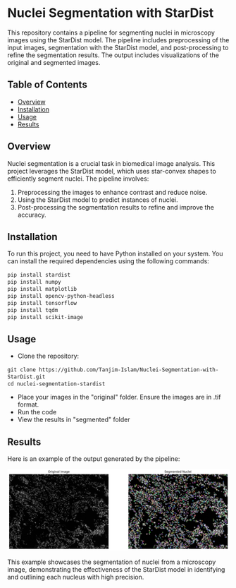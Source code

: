 # Nuclei Segmentation with StarDist

This repository contains a pipeline for segmenting nuclei in microscopy images using the StarDist model. The pipeline includes preprocessing of the input images, segmentation with the StarDist model, and post-processing to refine the segmentation results. The output includes visualizations of the original and segmented images.

## Table of Contents
- [Overview](#overview)
- [Installation](#installation)
- [Usage](#usage)
- [Results](#results)

## Overview
Nuclei segmentation is a crucial task in biomedical image analysis. This project leverages the StarDist model, which uses star-convex shapes to efficiently segment nuclei. The pipeline involves:
1. Preprocessing the images to enhance contrast and reduce noise.
2. Using the StarDist model to predict instances of nuclei.
3. Post-processing the segmentation results to refine and improve the accuracy.

## Installation
To run this project, you need to have Python installed on your system. You can install the required dependencies using the following commands:

```
pip install stardist
pip install numpy
pip install matplotlib
pip install opencv-python-headless
pip install tensorflow
pip install tqdm
pip install scikit-image
```

## Usage
- Clone the repository:

```
git clone https://github.com/Tanjim-Islam/Nuclei-Segmentation-with-StarDist.git
cd nuclei-segmentation-stardist
```
- Place your images in the "original" folder. Ensure the images are in .tif format.
- Run the code
- View the results in "segmented" folder

## Results

Here is an example of the output generated by the pipeline:

![Segmented Nuclei](https://raw.githubusercontent.com/Tanjim-Islam/Nuclei-Segmentation-with-StarDist/master/segmented/segmented_6.png)

This example showcases the segmentation of nuclei from a microscopy image, demonstrating the effectiveness of the StarDist model in identifying and outlining each nucleus with high precision.



